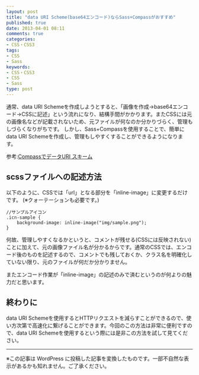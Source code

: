 ```yaml
---
layout: post
title: "data URI Scheme(base64エンコード)ならSass+Compassがおすすめ"
published: true
date: 2013-04-01 08:11
comments: true
categories:
- CSS・CSS3
tags:
- CSS
- Sass
keywords:
- CSS・CSS3
- CSS
- Sass
type: post
---
```

通常、data URI Schemeを作成しようとすると、「画像を作成→base64エンコード→CSSに記述」という流れになり、結構手間がかかります。またCSSには元の画像名などが記載されないため、元ファイルが何なのか分かりづらく、管理もしづらくなりがちです。
しかし、Sass+Compassを使用することで、簡単にdata URI Schemeを作成し、管理もしやすくすることができるようになります。

参考:[CompassでデータURI スキーム](http://blog.webcreativepark.net/2012/06/17-120506.html "CompassでデータURI スキーム")

## scssファイルへの記述方法

以下のように、CSSでは「url」となる部分を「inline-image」に変更するだけです。
(※クォーテーションも必要です。)

	//サンプルアイコン
	.icn-sample {
		background-image: inline-image("img/sample.png");
	}


何故、管理しやすくなるかというと、コメントが残せる(CSSには反映されない)ことに加えて、元の画像ファイル名が分かるからです。通常のCSSでは、エンコード後のものを記述するので、コメントでも残しておくか、クラス名を明確化していない限り、元のファイルが何だか分かりません。

またエンコード作業が「inline-image」の記述のみで済むというのが何よりの魅力だと思います。

## 終わりに
data URI Schemeを使用するとHTTPリクエストを減らすことができるので、使い方次第で高速化に繋げることができます。今回のこの方法は非常に便利ですので、data URI Schemeを使用するという際には是非この方法を試して見てください。

---
※この記事は WordPress に投稿した記事を変換したものです。一部不自然な表示があるかも知れません。ご了承ください。
